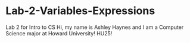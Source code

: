 # Lab-2-Variables-Expressions
Lab 2 for Intro to CS
Hi, my name is Ashley Haynes and I am a Computer Science major at Howard University! HU25!
